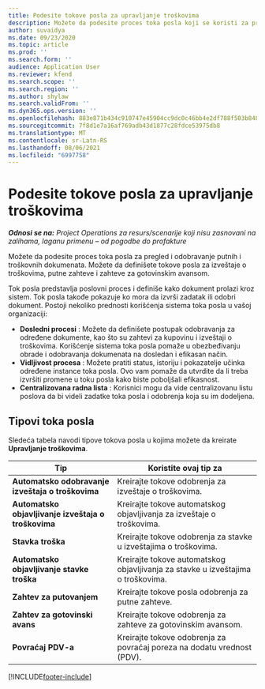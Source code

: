 ```yaml
---
title: Podesite tokove posla za upravljanje troškovima
description: Možete da podesite proces toka posla koji se koristi za pregled i odobravanje putnih i troškovnih dokumenata.
author: suvaidya
ms.date: 09/23/2020
ms.topic: article
ms.prod: ''
ms.search.form: ''
audience: Application User
ms.reviewer: kfend
ms.search.scope: ''
ms.search.region: ''
ms.author: shylaw
ms.search.validFrom: ''
ms.dyn365.ops.version: ''
ms.openlocfilehash: 883e871b434c910747e45904cc9dc0c46bb4e2df788f503b848ad41984884edd
ms.sourcegitcommit: 7f8d1e7a16af769adb43d1877c28fdce53975db8
ms.translationtype: MT
ms.contentlocale: sr-Latn-RS
ms.lasthandoff: 08/06/2021
ms.locfileid: "6997758"
---
```

# <a name="set-up-workflows-for-expense-management"></a>Podesite tokove posla za upravljanje troškovima

_**Odnosi se na:** Project Operations za resurs/scenarije koji nisu zasnovani na zalihama, laganu primenu – od pogodbe do profakture_

Možete da podesite proces toka posla za pregled i odobravanje putnih i troškovnih dokumenata. Možete da definišete tokove posla za izveštaje o troškovima, putne zahteve i zahteve za gotovinskim avansom.

Tok posla predstavlja poslovni proces i definiše kako dokument prolazi kroz sistem. Tok posla takođe pokazuje ko mora da izvrši zadatak ili odobri dokument. Postoji nekoliko prednosti korišćenja sistema toka posla u vašoj organizaciji:

- **Dosledni procesi** : Možete da definišete postupak odobravanja za određene dokumente, kao što su zahtevi za kupovinu i izveštaji o troškovima. Korišćenje sistema toka posla pomaže u obezbeđivanju obrade i odobravanja dokumenata na dosledan i efikasan način.
- **Vidljivost procesa** : Možete pratiti status, istoriju i pokazatelje učinka određene instance toka posla. Ovo vam pomaže da utvrdite da li treba izvršiti promene u toku posla kako biste poboljšali efikasnost.
- **Centralizovana radna lista** : Korisnici mogu da vide centralizovanu listu poslova da bi videli zadatke toka posla i odobrenja koja su im dodeljena. 

## <a name="workflow-types"></a>Tipovi toka posla

Sledeća tabela navodi tipove tokova posla u kojima možete da kreirate **Upravljanje troškovima**.


|              <strong>Tip</strong>              |                   <strong>Koristite ovaj tip za</strong>                   |
|-------------------------------------------------|-----------------------------------------------------------------------|
|   <strong>Automatsko odobravanje izveštaja o troškovima</strong> |            Kreirajte tokove odobrenja za izveštaje o troškovima.             |
|  <strong>Automatsko objavljivanje izveštaja o troškovima</strong>   |        Kreirajte tokove automatskog objavljivanja za izveštaje o troškovima.        |
|       <strong>Stavka troška</strong>        |     Kreirajte tokove odobrenja za stavke u izveštajima o troškovima.      |
| <strong>Automatsko objavljivanje stavke troška</strong> | Kreirajte tokove automatskog objavljivanja za stavke u izveštajima o troškovima. |
|       <strong>Zahtev za putovanjem</strong>       |          Kreirajte tokove posla odobrenja za putne zahteve.           |
|      <strong>Zahtev za gotovinski avans</strong>      |         Kreirajte tokove odobrenja za zahteve za gotovinskim avansom.          |
|        <strong>Povraćaj PDV-a</strong>        | Kreirajte tokove odobrenja za povraćaj poreza na dodatu vrednost (PDV).  |


[!INCLUDE[footer-include](../includes/footer-banner.md)]